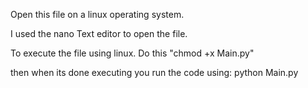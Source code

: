 Open this file on a linux operating system.

I used the nano Text editor to open the file.

To execute the file using linux. Do this
"chmod +x Main.py"

then when its done executing you run the code using:
python Main.py
